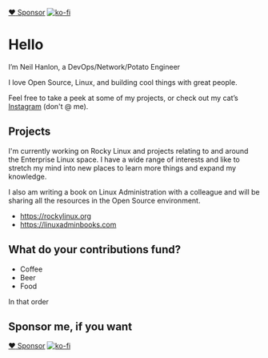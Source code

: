 [:heart: Sponsor](https://github.com/sponsors/NeilHanlon)
[![ko-fi](https://ko-fi.com/img/githubbutton_sm.svg)](https://ko-fi.com/F2F0FZ9CK)


# Hello

I’m Neil Hanlon, a DevOps/Network/Potato Engineer

I love Open Source, Linux, and building cool things with great people.

Feel free to take a peek at some of my projects, or check out my cat’s [Instagram](https://instagram.com/noellathekitty) (don't @ me).

## Projects

I'm currently working on Rocky Linux and projects relating to and around the Enterprise Linux space. I have a wide range of interests and like to stretch my mind into new places to learn more things and expand my knowledge.

I also am writing a book on Linux Administration with a colleague and will be sharing all the resources in the Open Source environment.

* https://rockylinux.org
* https://linuxadminbooks.com

## What do your contributions fund?

* Coffee
* Beer
* Food

In that order

## Sponsor me, if you want

[:heart: Sponsor](https://github.com/sponsors/NeilHanlon)
[![ko-fi](https://ko-fi.com/img/githubbutton_sm.svg)](https://ko-fi.com/F2F0FZ9CK)
